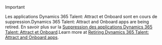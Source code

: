 > [!IMPORTANT]
> <span data-ttu-id="5351b-101">Les applications Dynamics 365 Talent: Attract et Onboard sont en cours de suppression.</span><span class="sxs-lookup"><span data-stu-id="5351b-101">Dynamics 365 Talent: Attract and Onboard apps are being retired.</span></span> <span data-ttu-id="5351b-102">En savoir plus sur la [Suppression des applications Dynamics 365 Talent: Attract et Onboard](https://community.dynamics.com/365/talent/b/dynamics365fortalent/posts/retiring-dynamics-365-talent-attract-and-onboard-apps).</span><span class="sxs-lookup"><span data-stu-id="5351b-102">Learn more at [Retiring Dynamics 365 Talent: Attract and Onboard apps](https://community.dynamics.com/365/talent/b/dynamics365fortalent/posts/retiring-dynamics-365-talent-attract-and-onboard-apps).</span></span>
